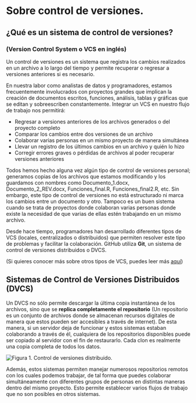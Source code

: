 # Sobre control de versiones. 
## ¿Qué es un sistema de control de versiones? 
### (Version Control System o VCS en inglés) 

Un control de versiones es un sistema que registra los cambios realizados en un archivo a lo largo del tiempo y permite recuperar o regresar a versiones anteriores si es necesario. 

En nuestra labor como analistas de datos y programadores, estamos frecuentemente involucrados con proyectos grandes que implican la creación de documentos escritos, funciones, análisis, tablas y gráficas que se editan y sobreescriben constantemente. Integrar un VCS en nuestro flujo de trabajo nos permitirá:

- Regresar a versiones anteriores de los archivos generados o del proyecto completo
- Comparar los cambios entre dos versiones de un archivo
- Colaborar varias personas en un mismo proyecto de manera simultánea
- Llevar un registro de los últimos cambios en un archivo y quién lo hizo
- Corregir errores graves o pérdidas de archivos al poder recuperar versiones anteriores

Todos hemos hecho alguna vez algún tipo de control de versiones personal; generamos copias de los archivos que estamos modificando y los guardamos con nombres como Documento_1.docx, Documento_2_REV.docx, Funciones_final.R, Funciones_final2.R, etc. Sin embargo, este tipo de control de versiones no está estructurado ni marca los cambios entre un documento y otro. Tampoco es un buen sistema cuando se trata de proyectos donde colaboran varias personas donde existe la necesidad de que varias de ellas estén trabajando en un mismo archivo. 

Desde hace tiempo, programadores han desarrollado diferentes tipos de VCS (locales, centralizados o distribuidos) que permiten resolver este tipo de problemas y facilitar la colaboración. GitHub utiliza **Git**, un sistema de control de versiones distribuidos o DVCS. 

(Si quieres conocer más sobre otros tipos de VCS, puedes leer más [aquí](https://git-scm.com/book/es/v2/Inicio---Sobre-el-Control-de-Versiones-Acerca-del-Control-de-Versiones))

## Sistemas de Control de Versiones Distribuidos (DVCS)

Un DVCS no sólo permite descargar la última copia instantánea de los archivos, sino que se **replica completamente el repositorio** (Un repositorio es un conjunto de archivos donde se almacenan recursos digitales de manera que estos pueden ser accesibles a través de internet). De esta manera, si un servidor deja de funcionar y estos sistemas estaban colaborando a través de él, cualquiera de los repositorios disponibles puede ser copiado al servidor con el fin de restaurarlo. Cada clon es realmente una copia completa de todos los datos.

![Figura 1. Control de versiones distribuido.](https://git-scm.com/book/en/v2/images/distributed.png)

Además, estos sistemas permiten manejar numerosos repositorios remotos con los cuales podemos trabajar, de tal forma que puedes colaborar simultáneamente con diferentes grupos de personas en distintas maneras dentro del mismo proyecto. Esto permite establecer varios flujos de trabajo que no son posibles en otros sistemas.

